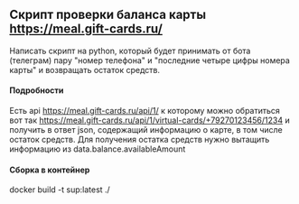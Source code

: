 ## Скрипт проверки баланса карты https://meal.gift-cards.ru/

Написать скрипт на python, который будет принимать от бота (телеграм) пару "номер телефона" и "последние четыре цифры номера карты" и возвращать остаток средств.

#### Подробности

Есть api https://meal.gift-cards.ru/api/1/ к которому можно обратиться вот так
https://meal.gift-cards.ru/api/1/virtual-cards/+79270123456/1234
и получить в ответ json, содержащий информацию о карте, в том числе остаток средств. 
Для получения остатка средств нужно вытащить информацию из data.balance.availableAmount

#### Сборка в контейнер

docker build -t sup:latest ./
